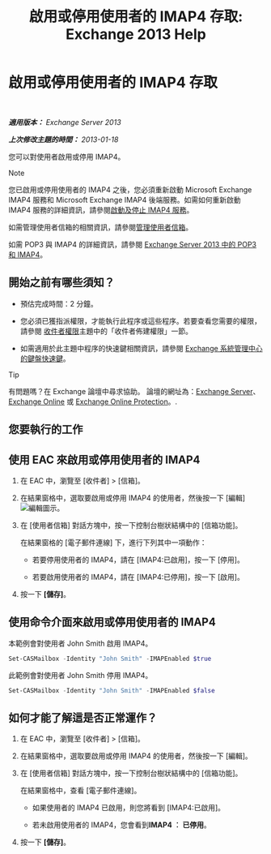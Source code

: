 ﻿---
title: '啟用或停用使用者的 IMAP4 存取: Exchange 2013 Help'
TOCTitle: 啟用或停用使用者的 IMAP4 存取
ms:assetid: a685fae4-b6f1-42fe-8bdc-5f99f9617799
ms:mtpsurl: https://technet.microsoft.com/zh-tw/library/Bb676481(v=EXCHG.150)
ms:contentKeyID: 50473881
ms.date: 05/21/2018
mtps_version: v=EXCHG.150
ms.translationtype: MT
---

# 啟用或停用使用者的 IMAP4 存取

 

_**適用版本：** Exchange Server 2013_

_**上次修改主題的時間：** 2013-01-18_

您可以對使用者啟用或停用 IMAP4。


> [!NOTE]  
> 您已啟用或停用使用者的 IMAP4 之後，您必須重新啟動 Microsoft Exchange IMAP4 服務和 Microsoft Exchange IMAP4 後端服務。如需如何重新啟動 IMAP4 服務的詳細資訊，請參閱<a href="start-and-stop-the-imap4-services-exchange-2013-help.md">啟動及停止 IMAP4 服務</a>。




如需管理使用者信箱的相關資訊，請參閱[管理使用者信箱](https://docs.microsoft.com/zh-tw/exchange/recipients-in-exchange-online/manage-user-mailboxes/manage-user-mailboxes)。

如需 POP3 與 IMAP4 的詳細資訊，請參閱 [Exchange Server 2013 中的 POP3 和 IMAP4](pop3-and-imap4-in-exchange-server-2013-exchange-2013-help.md)。

## 開始之前有哪些須知？

  - 預估完成時間：2 分鐘。

  - 您必須已獲指派權限，才能執行此程序或這些程序。若要查看您需要的權限，請參閱 [收件者權限](recipients-permissions-exchange-2013-help.md)主題中的「收件者佈建權限」一節。

  - 如需適用於此主題中程序的快速鍵相關資訊，請參閱 [Exchange 系統管理中心的鍵盤快速鍵](keyboard-shortcuts-in-the-exchange-admin-center-exchange-online-protection-help.md)。


> [!TIP]  
> 有問題嗎？在 Exchange 論壇中尋求協助。 論壇的網址為：<a href="https://go.microsoft.com/fwlink/p/?linkid=60612">Exchange Server</a>、 <a href="https://go.microsoft.com/fwlink/p/?linkid=267542">Exchange Online</a> 或 <a href="https://go.microsoft.com/fwlink/p/?linkid=285351">Exchange Online Protection</a>。.




## 您要執行的工作

## 使用 EAC 來啟用或停用使用者的 IMAP4

1.  在 EAC 中，瀏覽至 \[收件者\] \> \[信箱\]。

2.  在結果窗格中，選取要啟用或停用 IMAP4 的使用者，然後按一下 \[編輯\]![編輯圖示](images/JJ218640.6f53ccb2-1f13-4c02-bea0-30690e6ea71d(EXCHG.150).gif "編輯圖示")。

3.  在 \[使用者信箱\] 對話方塊中，按一下控制台樹狀結構中的 \[信箱功能\]。
    
    在結果窗格的 \[電子郵件連線\] 下，進行下列其中一項動作：
    
      - 若要停用使用者的 IMAP4，請在 \[IMAP4:已啟用\]，按一下 \[停用\]。
    
      - 若要啟用使用者的 IMAP4，請在 \[IMAP4:已停用\]，按一下 \[啟用\]。

4.  按一下 **\[儲存\]**。

## 使用命令介面來啟用或停用使用者的 IMAP4

本範例會對使用者 John Smith 啟用 IMAP4。

```powershell
Set-CASMailbox -Identity "John Smith" -IMAPEnabled $true
```

此範例會對使用者 John Smith 停用 IMAP4。

```powershell
Set-CASMailbox -Identity "John Smith" -IMAPEnabled $false
```

## 如何才能了解這是否正常運作？

1.  在 EAC 中，瀏覽至 \[收件者\] \> \[信箱\]。

2.  在結果窗格中，選取要啟用或停用 IMAP4 的使用者，然後按一下 \[編輯\]。

3.  在 \[使用者信箱\] 對話方塊中，按一下控制台樹狀結構中的 \[信箱功能\]。
    
    在結果窗格中，查看 \[電子郵件連線\]。
    
      - 如果使用者的 IMAP4 已啟用，則您將看到 \[IMAP4:已啟用\]。
    
      - 若未啟用使用者的 IMAP4，您會看到**IMAP4 ︰ 已停用**。

4.  按一下 **\[儲存\]**。

